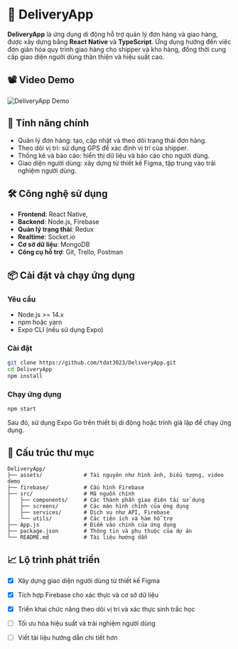 
# 🚚 DeliveryApp

**DeliveryApp** là ứng dụng di động hỗ trợ quản lý đơn hàng và giao hàng, được xây dựng bằng **React Native** và **TypeScript**. Ứng dụng hướng đến việc đơn giản hóa quy trình giao hàng cho shipper và kho hàng, đồng thời cung cấp giao diện người dùng thân thiện và hiệu suất cao.

## 📽️ Video Demo

![DeliveryApp Demo](./assets/deliveryapp_demo.gif)

## 🔧 Tính năng chính

- Quản lý đơn hàng: tạo, cập nhật và theo dõi trạng thái đơn hàng.
- Theo dõi vị trí: sử dụng GPS để xác định vị trí của shipper.
- Thống kê và báo cáo: hiển thị dữ liệu và báo cáo cho người dùng.
- Giao diện người dùng: xây dựng từ thiết kế Figma, tập trung vào trải nghiệm người dùng.

## 🛠️ Công nghệ sử dụng

- **Frontend**: React Native,
- **Backend**: Node.js, Firebase
- **Quản lý trạng thái**: Redux
- **Realtime**: Socket.io
- **Cơ sở dữ liệu**: MongoDB
- **Công cụ hỗ trợ**: Git, Trello, Postman

## 📦 Cài đặt và chạy ứng dụng

### Yêu cầu

- Node.js >= 14.x
- npm hoặc yarn
- Expo CLI (nếu sử dụng Expo)

### Cài đặt

```bash
git clone https://github.com/tdat3023/DeliveryApp.git
cd DeliveryApp
npm install
```

### Chạy ứng dụng

```bash
npm start
```

Sau đó, sử dụng Expo Go trên thiết bị di động hoặc trình giả lập để chạy ứng dụng.

## 📁 Cấu trúc thư mục

```
DeliveryApp/
├── assets/             # Tài nguyên như hình ảnh, biểu tượng, video demo
├── firebase/           # Cấu hình Firebase
├── src/                # Mã nguồn chính
│   ├── components/     # Các thành phần giao diện tái sử dụng
│   ├── screens/        # Các màn hình chính của ứng dụng
│   ├── services/       # Dịch vụ như API, Firebase
│   └── utils/          # Các tiện ích và hàm hỗ trợ
├── App.js              # Điểm vào chính của ứng dụng
├── package.json        # Thông tin và phụ thuộc của dự án
└── README.md           # Tài liệu hướng dẫn
```

## 📈 Lộ trình phát triển

- [x] Xây dựng giao diện người dùng từ thiết kế Figma
- [x] Tích hợp Firebase cho xác thực và cơ sở dữ liệu
- [x] Triển khai chức năng theo dõi vị trí và xác thực sinh trắc học
- [ ] Tối ưu hóa hiệu suất và trải nghiệm người dùng
- [ ] Viết tài liệu hướng dẫn chi tiết hơn




